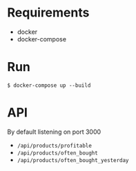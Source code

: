# Requirements

- docker
- docker-compose

# Run

```
$ docker-compose up --build
```

# API

By default listening on port 3000

- `/api/products/profitable`
- `/api/products/often_bought`
- `/api/products/often_bought_yesterday`
